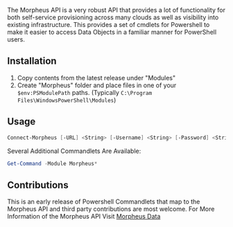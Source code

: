 The Morpheus API is a very robust API that provides a lot of functionality for both self-service provisioning across many clouds as well as visibility into existing infrastructure. This provides a set of cmdlets for Powershell to make it easier to access Data Objects in a familiar manner for PowerShell users.

## Installation

1. Copy contents from the latest release under "Modules"
2. Create "Morpheus" folder and place files in one of your `$env:PSModulePath` paths.
(Typically `C:\Program Files\WindowsPowerShell\Modules`)
		
## Usage

```powershell
Connect-Morpheus [-URL] <String> [-Username] <String> [-Password] <String>
```
	
Several Additional Commandlets Are Available:

```powershell
Get-Command -Module Morpheus*
```

## Contributions

This is an early release of Powershell Commandlets that map to the Morpheus API and third party contributions are most welcome. For More Information of the Morpheus API Visit [Morpheus Data](https://www.morpheusdata.com)

